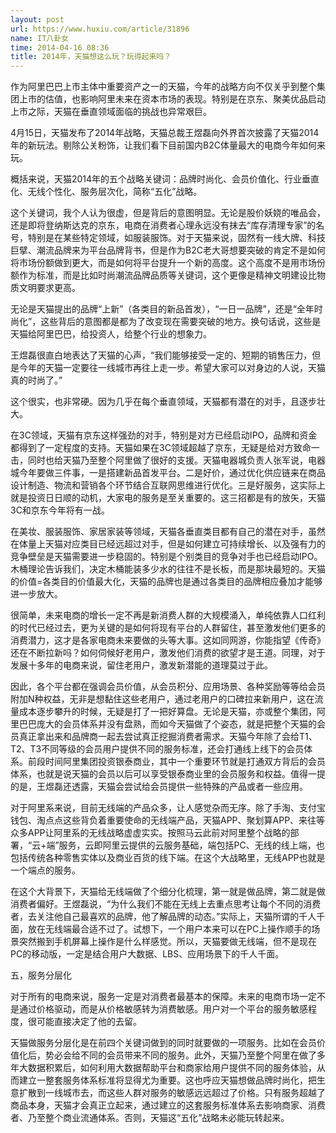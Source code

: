```yaml
---
layout: post
url: https://www.huxiu.com/article/31896
name: IT八卦女
time: 2014-04-16 08:36
title: 2014年，天猫想这么玩？玩得起来吗？
---
```

作为阿里巴巴上市主体中重要资产之一的天猫，今年的战略方向不仅关乎到整个集团上市的估值，也影响阿里未来在资本市场的表现。特别是在京东、聚美优品启动上市之际，天猫在垂直领域面临的挑战也异常艰巨。

4月15日，天猫发布了2014年战略，天猫总裁王煜磊向外界首次披露了天猫2014年的新玩法。剔除公关粉饰，让我们看下目前国内B2C体量最大的电商今年如何来玩。

概括来说，天猫2014年的五个战略关键词：品牌时尚化、会员价值化、行业垂直化、无线个性化、服务层次化，简称“五化”战略。

这个关键词，我个人认为很虚，但是背后的意图明显。无论是股价妖娆的唯品会，还是即将登纳斯达克的京东，电商在消费者心理永远没有抹去“库存清理专家”的名号，特别是在某些特定领域，如服装服饰。对于天猫来说，固然有一线大牌、科技巨擘、潮流品牌来为平台品牌背书，但是作为B2C老大哥想要突破的肯定不是如何将市场份额做到更大，而是如何将平台提升一个新的高度。这个高度不是用市场份额作为标准，而是比如时尚潮流品牌品质等关键词，这个更像是精神文明建设比物质文明要求更高。

无论是天猫提出的品牌“上新”（各类目的新品首发），“一日一品牌”，还是“全年时尚化”，这些背后的意图都是都为了改变现在需要突破的地方。换句话说，这些是天猫给阿里巴巴，给投资人，给整个行业的想象力。

王煜磊很直白地表达了天猫的心声，“我们能够接受一定的、短期的销售压力，但是今年的天猫一定要往一线城市再往上走一步。希望大家可以对身边的人说，天猫真的时尚了。”

这个很实，也非常硬。因为几乎在每个垂直领域，天猫都有潜在的对手，且逐步壮大。

在3C领域，天猫有京东这样强劲的对手，特别是对方已经启动IPO，品牌和资金都得到了一定程度的支持。天猫如果在3C领域超越了京东，无疑是给对方致命一击，同时也给天猫乃至整个阿里做了很好的支援。天猫电器城负责人张军说，电器城今年要做三件事，一是搭建新品首发平台。二是好价，通过优化供应链来在商品设计制造、物流和营销各个环节结合互联网思维进行优化。三是好服务，这实际上就是投资日日顺的动机，大家电的服务是至关重要的。这三招都是有的放矢，天猫3C和京东今年将有一战。

在美妆、服装服饰、家居家装等领域，天猫各垂直类目都有自己的潜在对手，虽然在体量上天猫对应类目已经远超过对手，但是如何建立可持续增长、以及强有力的竞争壁垒是天猫需要进一步稳固的。特别是个别类目的竞争对手也已经启动IPO。木桶理论告诉我们，决定木桶能装多少水的往往不是长板，而是那块最短的。天猫的价值=各类目的价值最大化，天猫的品牌也是通过各类目的品牌相应叠加才能够进一步放大。

很简单，未来电商的增长一定不再是新消费人群的大规模涌入，单纯依靠人口红利的时代已经过去，更为关键的是如何将现有平台的人群留住，甚至激发他们更多的消费潜力，这才是各家电商未来要做的头等大事。这如同网游，你能指望《传奇》还在不断拉新吗？如何伺候好老用户，激发他们消费的欲望才是王道。同理，对于发展十多年的电商来说，留住老用户，激发新潜能的道理莫过于此。

因此，各个平台都在强调会员价值，从会员积分、应用场景、各种奖励等等给会员附加N种权益，无非是想黏住这些老用户，通过老用户的口碑拉来新用户，这在流量成本逐步攀升的时候，无疑是打了一把好算盘。无论是天猫，亦或整个集团，阿里巴巴庞大的会员体系并没有盘熟，而如今天猫做了个姿态，就是把整个天猫的会员真正拿出来和品牌商一起去尝试真正挖掘消费者需求。天猫今年除了会给T1、T2、T3不同等级的会员用户提供不同的服务标准，还会打通线上线下的会员体系。前段时间阿里集团投资银泰商业，其中一个重要环节就是打通双方背后的会员体系，也就是说天猫的会员以后可以享受银泰商业里的会员服务和权益。值得一提的是，王煜磊还透露，天猫会尝试给会员提供一些特殊的产品或者一些应用。

对于阿里系来说，目前无线端的产品众多，让人感觉杂而无序。除了手淘、支付宝钱包、淘点点这些背负着重要使命的无线端产品，天猫APP、聚划算APP、来往等众多APP让阿里系的无线战略虚虚实实。按照马云此前对阿里整个战略的部署，“云+端”服务，云即阿里云提供的云服务基础，端包括PC、无线的线上端，也包括传统各种零售实体以及商业百货的线下端。在这个大战略里，无线APP也就是一个端点的服务。

在这个大背景下，天猫给无线端做了个细分化梳理，第一就是做品牌，第二就是做消费者偏好。王煜磊说，“为什么我们不能在无线上去重点思考让每个不同的消费者，去关注他自己最喜欢的品牌，他了解品牌的动态。”实际上，天猫所谓的千人千面，放在无线端最合适不过了。试想下，一个用户本来可以在PC上操作顺手的场景突然搬到手机屏幕上操作是什么样感觉。所以，天猫要做无线端，但不是现在PC的移动版，一定是结合用户大数据、LBS、应用场景下的千人千面。

五，服务分层化

对于所有的电商来说，服务一定是对消费者最基本的保障。未来的电商市场一定不是通过价格驱动，而是从价格敏感转为消费敏感。用户对一个平台的服务敏感程度，很可能直接决定了他的去留。

天猫做服务分层化是在前四个关键词做到的同时就要做的一项服务。比如在会员价值化后，势必会给不同的会员带来不同的服务。此外，天猫乃至整个阿里在做了多年大数据积累后，如何利用大数据帮助平台和商家给用户提供不同的服务体验，从而建立一整套服务体系标准将显得尤为重要。这也呼应天猫想做品牌时尚化，把生意扩散到一线城市去，而这些人群对服务的敏感远远超过了价格。只有服务超越了商品本身，天猫才会真正立起来，通过建立的这套服务标准体系去影响商家、消费者、乃至整个商业流通体系。否则，天猫这“五化”战略未必能玩转起来。


